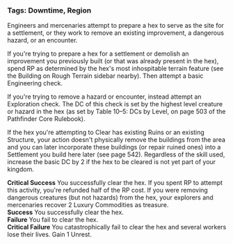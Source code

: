 ### Tags: Downtime, Region

Engineers and mercenaries attempt to prepare a hex to serve as the site for a settlement, or they work to remove an existing improvement, a dangerous hazard, or an encounter.  
  
If you're trying to prepare a hex for a settlement or demolish an improvement you previously built (or that was already present in the hex), spend RP as determined by the hex's most inhospitable terrain feature (see the Building on Rough Terrain sidebar nearby). Then attempt a basic Engineering check.  
  
If you're trying to remove a hazard or encounter, instead attempt an Exploration check. The DC of this check is set by the highest level creature or hazard in the hex (as set by Table 10–5: DCs by Level, on page 503 of the Pathfinder Core Rulebook).  
  
If the hex you're attempting to Clear has existing Ruins or an existing Structure, your action doesn't physically remove the buildings from the area and you can later incorporate these buildings (or repair ruined ones) into a Settlement you build here later (see page 542). Regardless of the skill used, increase the basic DC by 2 if the hex to be cleared is not yet part of your kingdom.  
  
**Critical Success** You successfully clear the hex. If you spent RP to attempt this activity, you're refunded half of the RP cost. If you were removing dangerous creatures (but not hazards) from the hex, your explorers and mercenaries recover 2 Luxury Commodities as treasure.  
**Success** You successfully clear the hex.  
**Failure** You fail to clear the hex.  
**Critical Failure** You catastrophically fail to clear the hex and several workers lose their lives. Gain 1 Unrest.